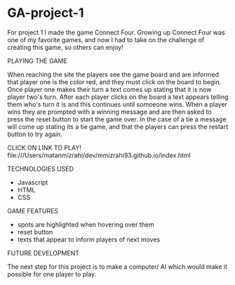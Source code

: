 # GA-project-1


For project 1 I made the game Connect Four.  Growing up Connect Four was one of my favorite games, and now I had to take on the challenge of creating this game, so others can enjoy!

PLAYING THE GAME

When reaching the site the players see the game board and are informed that player one is the color red, and they must click on the board to begin.  Once player one makes their turn a text comes up stating that it is now player two's turn.  After each player clicks on the board a text appears telling them who's turn it is and this continues until somoeone wins.  When a player wins they are prompted with a winning message and are then asked to press the reset button to start the game over. In the case of a tie a message will come up stating its a tie game, and that the players can press the restart button to try again. 

CLICK ON LINK TO PLAY!
file:///Users/matanmizrahi/dev/mmizrahi93.github.io/index.html

TECHNOLOGIES USED

- Javascript
- HTML
- CSS

GAME FEATURES

- spots are highlighted when hovering over them
- reset button
- texts that appear to inform players of next moves

FUTURE DEVELOPMENT

The next step for this project is to make a computer/ AI which would make it possible for one player to play.  